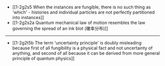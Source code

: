 - [[1-2g2s5 When the instances are fungible, there is no such thing as 'which' - histories and individual particles are not perfectly partitioned into instances]]
- [[1-2g2s2a Quantum mechanical law of motion resembles the law governing the spread of an ink blot (確率分布)]]
---
- [[1-2g2t5b The term 'uncertainty principle' is doubly misleading because first of all fungibility is a physical fact and not uncertainty of anything, and second of all because it can be derived from more general principle of quantum physics]]
